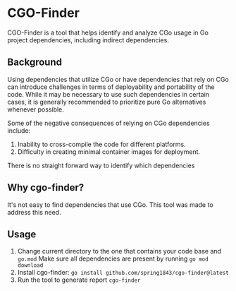 # CGO-Finder

CGO-Finder is a tool that helps identify and analyze CGo usage in Go project dependencies, including indirect dependencies.

## Background

Using dependencies that utilize CGo or have dependencies that rely on CGo can introduce challenges in terms of deployability and portability of the code. While it may be necessary to use such dependencies in certain cases, it is generally recommended to prioritize pure Go alternatives whenever possible.

Some of the negative consequences of relying on CGo dependencies include:

1. Inability to cross-compile the code for different platforms.
2. Difficulty in creating minimal container images for deployment.

There is no straight forward way to identify which dependencies 

## Why cgo-finder?

It's not easy to find dependencies that use CGo. This tool was made to address this need.

## Usage

1. Change current directory to the one that contains your code base and `go.mod`
Make sure all dependencies are present by running `go mod download`
2. Install cgo-finder: `go install github.com/spring1843/cgo-finder@latest`
3. Run the tool to generate report `cgo-finder`

